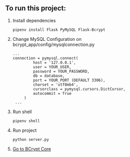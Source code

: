 To run this project:
---

1. Install dependencies
   ```
   pipenv install Flask PyMySQL Flask-Bcrypt
   ```
2. Change MySQL Configuration on bcrypt_app/config/mysqlconnection.py
   ```
   ...
   connection = pymysql.connect(
            host = '127.0.0.1',
            user = YOUR_USER,
            password = YOUR_PASSWORD,
            db = database,
            port = YOUR_PORT (DEFAULT 3306),
            charset = 'utf8mb4',
            cursorclass = pymysql.cursors.DictCursor,
            autocommit = True
        )
    ...
   ```
3. Run shell
   ```
   pipenv shell
   ```
4. Run project
    ```
    python server.py
    ```
5. [Go to BCrypt Core](http://127.0.0.1:8091/)